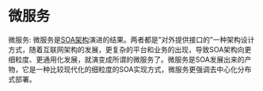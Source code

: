# 微服务

微服务: 微服务是[SOA架构](../面向服务架构%5BSOA%5D/README.md)演进的结果。两者都是”对外提供接口的”一种架构设计方式，随着互联网架构的发展，更复杂的平台和业务的出现，导致SOA架构向更细粒度、更通用化发展，就演变成所谓的微服务了。微服务是SOA发展出来的产物，它是一种比较现代化的细粒度的SOA实现方式，微服务更强调去中心化分布式部署。